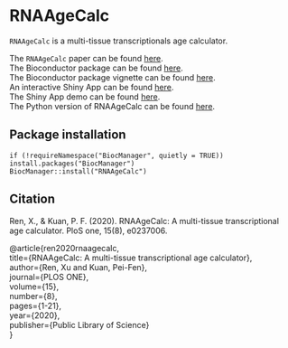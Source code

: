 RNAAgeCalc
===========

`RNAAgeCalc` is a multi-tissue transcriptionals age calculator. 

The `RNAAgeCalc` paper can be found [here](https://doi.org/10.1371/journal.pone.0237006).   
The Bioconductor package can be found [here](https://bioconductor.org/packages/release/bioc/html/RNAAgeCalc.html).    
The Bioconductor package vignette can be found [here](https://bioconductor.org/packages/release/bioc/vignettes/RNAAgeCalc/inst/doc/RNAAge-vignette.html).    
An interactive Shiny App can be found [here](https://xuren2120.shinyapps.io/RNAAgeCalcshiny/).    
The Shiny App demo can be found [here](http://www.ams.sunysb.edu/~pfkuan/RNAAgeCalc/instructions.html).    
The Python version of RNAAgeCalc can be found [here](https://pypi.org/project/racpy).

Package installation
------------
```{r}
if (!requireNamespace("BiocManager", quietly = TRUE))  install.packages("BiocManager")    
BiocManager::install("RNAAgeCalc")    
```

Citation
------------
Ren, X., & Kuan, P. F. (2020). RNAAgeCalc: A multi-tissue transcriptional age calculator. PloS one, 15(8), e0237006. 

@article{ren2020rnaagecalc,    
title={RNAAgeCalc: A multi-tissue transcriptional age calculator},    
author={Ren, Xu and Kuan, Pei-Fen},    
journal={PLOS ONE},    
volume={15},    
number={8},    
pages={1-21},    
year={2020},    
publisher={Public Library of Science}    
}

